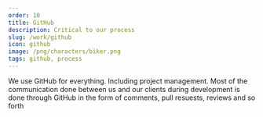 ```yaml
---
order: 10
title: GitHub
description: Critical to our process
slug: /work/github
icon: github
image: /png/characters/biker.png
tags: github, process
---
```


We use GitHub for everything. Including project management. Most of the communication done between us and our clients during development is done through GitHub in the form of comments, pull resuests, reviews and so forth
